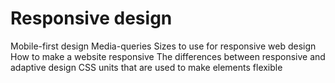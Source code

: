 # Responsive design 

Mobile-first design
Media-queries
Sizes to use for responsive web design
How to make a website responsive
The differences between responsive and adaptive design
CSS units that are used to make elements flexible